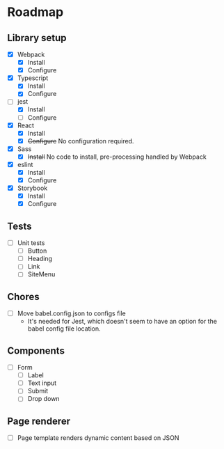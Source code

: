 # Roadmap

## Library setup
-[X] Webpack
    - [x] Install
    - [X] Configure
-[X] Typescript
    - [X] Install
    - [X] Configure
-[ ] jest
    - [X] Install
    - [ ] Configure
-[X] React
    - [X] Install
    - [X] ~~Configure~~ No configuration required.
-[X] Sass
    - [X] ~~Install~~ No code to install, pre-processing handled by Webpack
-[X] eslint
    - [X] Install
    - [X] Configure
-[X] Storybook
    - [X] Install
    - [X] Configure

## Tests
 - [ ] Unit tests
    - [ ] Button
    - [ ] Heading
    - [ ] Link
    - [ ] SiteMenu    
## Chores
- [ ] Move babel.config.json to configs file
    - It's needed for Jest, which doesn't seem to have an option for the babel config file location.
    
## Components
- [ ] Form
    - [ ] Label
    - [ ] Text input
    - [ ] Submit
    - [ ] Drop down

## Page renderer
- [ ] Page template renders dynamic content based on JSON
